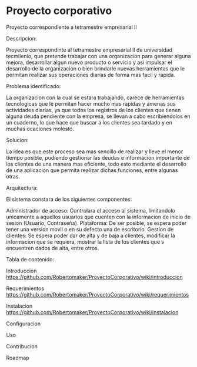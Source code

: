 # Proyecto corporativo
Proyecto correspondiente a tetramestre empresarial ll

Descripcion:

Proyecto correspondinte al tetramestre empresarial ll de universidad tecmilenio, que pretende trabajar con una organizacion para generar alguna mejora, desarrollar algun nuevo
producto o servicio y asi impulsar el desarrollo de la organizacion o bien brindarle nuevas herramientas que le permitan realizar sus operaciones diarias de forma mas facil y 
rapida.

Problema identificado:

La organizacion con la cual se estara trabajando, carece de herramientas tecnologicas que le permitan hacer mucho mas rapidas y amenas sus actividades diarias, ya que todos los
registros de los clientes que tienen alguna deuda pendiente con la empresa, se llevan a cabo escribiendolos en un cuaderno, lo que hace que buscar a los clientes sea tardado y 
en muchas ocaciones molesto.

Solucion:

La idea es que este proceso sea mas sencillo de realizar y lleve el menor tiempo posible, pudiendo gestionar las deudas e informacion importante de los clientes de una manera 
mas eficiente, todo esto mediante el desarrollo de una aplicacion que permita realizar dichas funciones, entre algunas otras.

Arquitectura:

El sistema constara de los siguientes componentes:

Administrador de acceso: Controlara el acceso al sistema, limitandolo unicamente a aquellos usuarios que cuenten con la informacion de inicio de sesion (Usuario, Contraseña).
Plataforma: De ser posible, se espera poder tener una version movil o en su defecto una de escritorio.
Gestion de clientes: Se espera poder dar de alta y de baja a clientes, modificar la informacion que se requiera, mostrar la lista de los clientes que s encuentren dados de
alta, entre otros.

Tabla de contenido:

Introduccion https://github.com/Robertomaker/ProyectoCorporativo/wiki/introduccion

Requerimientos https://github.com/Robertomaker/ProyectoCorporativo/wiki/requerimientos

Instalacion https://github.com/Robertomaker/ProyectoCorporativo/wiki/instalacion

Configuracion 

Uso 

Contribucion 

Roadmap 

